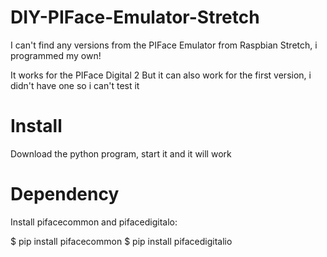 # DIY-PIFace-Emulator-Stretch
I can't find any versions from the PIFace Emulator from Raspbian Stretch, i programmed my own!

It works for the PIFace Digital 2
But it can also work for the first version, i didn't have one so i can't test it

# Install

Download the python program, start it and it will work

# Dependency 
Install pifacecommon and pifacedigitalo:

$ pip install pifacecommon
$ pip install pifacedigitalio
